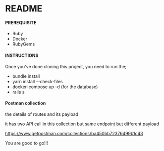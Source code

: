 # README


#### PREREQUISITE

* Ruby
* Docker
* RubyGems 


#### INSTRUCTIONS

Once you've done cloning this project, you need to run the;

* bundle install
* yarn install --check-files 
* docker-compose up -d (for the database)
* rails s

#### Postman collection

the details of routes and its payload

it has two API call in this collection but same endpoint but different payload

https://www.getpostman.com/collections/ba450bb72376499b1c43


You are good to go!!!